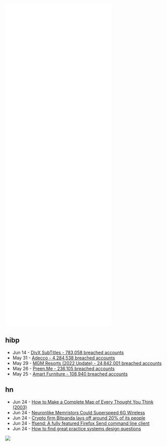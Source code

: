 ![Metrics](https://raw.githubusercontent.com/phixion/phixion/master/metrics.svg)

## hibp

<!--
for https://github.com/phixion/phixion/blob/main/.github/workflows/feeds.yml
-->
<!--START_SECTION:haveibeenpwnd-->
- Jun 14 - [DivX SubTitles - 783,058 breached accounts](https://haveibeenpwned.com/PwnedWebsites#DivXSubTitles)
- May 31 - [Adecco - 4,284,538 breached accounts](https://haveibeenpwned.com/PwnedWebsites#Adecco)
- May 29 - [MGM Resorts (2022 Update) - 24,842,001 breached accounts](https://haveibeenpwned.com/PwnedWebsites#MGM2022Update)
- May 26 - [Preen.Me - 236,105 breached accounts](https://haveibeenpwned.com/PwnedWebsites#PreenMe)
- May 25 - [Amart Furniture - 108,940 breached accounts](https://haveibeenpwned.com/PwnedWebsites#AmartFurniture)
<!--END_SECTION:haveibeenpwnd-->

## hn

<!--
for https://github.com/phixion/phixion/blob/main/.github/workflows/feeds.yml
-->
<!--START_SECTION:hn-->
- Jun 24 - [How to Make a Complete Map of Every Thought You Think (2003)](https://users.speakeasy.net/~lion/nb/html/)
- Jun 24 - [Neuronlike Memristors Could Superspeed 6G Wireless](https://spectrum.ieee.org/memristor-6g-switches)
- Jun 24 - [Crypto firm Bitpanda lays off around 20% of its people](https://blog.bitpanda.com/en/way-forward)
- Jun 24 - [ffsend: A fully featured Firefox Send command line client](https://github.com/timvisee/ffsend)
- Jun 24 - [How to find great practice systems design questions](https://www.hackpack.io/blog/great-practice-systems-design-questions)
<!--END_SECTION:hn-->

<!--
for https://yhype.me
-->
![](https://hit.yhype.me/github/profile?user_id=13013670)
